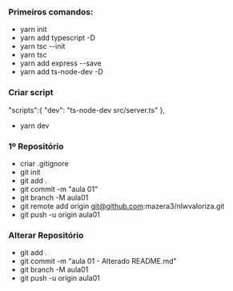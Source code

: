 ### Primeiros comandos:

- yarn init
- yarn add typescript -D
- yarn tsc --init
- yarn tsc
- yarn add express --save
- yarn add ts-node-dev -D

### Criar script

"scripts":{
"dev": "ts-node-dev src/server.ts"
},

- yarn dev

### 1º Repositório
- criar .gitignore
- git init
- git add .
- git commit -m "aula 01"
- git branch -M aula01
- git remote add origin git@github.com:mazera3/nlwvaloriza.git
- git push -u origin aula01

### Alterar Repositório

- git add .
- git commit -m "aula 01 - Alterado README.md"
- git branch -M aula01
- git push -u origin aula01
